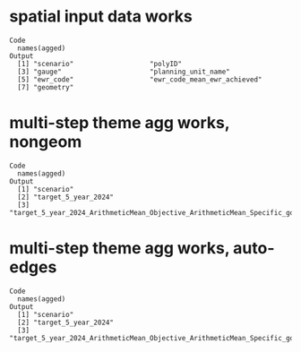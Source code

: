 # spatial input data works

    Code
      names(agged)
    Output
      [1] "scenario"                   "polyID"                    
      [3] "gauge"                      "planning_unit_name"        
      [5] "ewr_code"                   "ewr_code_mean_ewr_achieved"
      [7] "geometry"                  

# multi-step theme agg works, nongeom

    Code
      names(agged)
    Output
      [1] "scenario"                                                                                                                                               
      [2] "target_5_year_2024"                                                                                                                                     
      [3] "target_5_year_2024_ArithmeticMean_Objective_ArithmeticMean_Specific_goal_ArithmeticMean_env_obj_ArithmeticMean_ewr_code_CompensatingFactor_ewr_achieved"

# multi-step theme agg works, auto-edges

    Code
      names(agged)
    Output
      [1] "scenario"                                                                                                                                               
      [2] "target_5_year_2024"                                                                                                                                     
      [3] "target_5_year_2024_ArithmeticMean_Objective_ArithmeticMean_Specific_goal_ArithmeticMean_env_obj_ArithmeticMean_ewr_code_CompensatingFactor_ewr_achieved"

